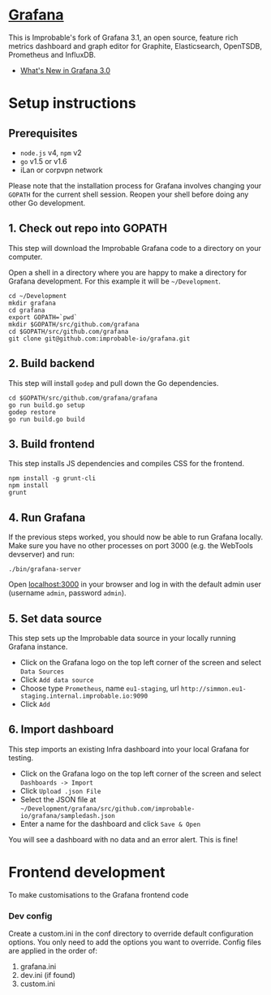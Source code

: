 [Grafana](http://grafana.org)
================

This is Improbable's fork of Grafana 3.1, an open source, feature rich metrics dashboard and graph editor for
Graphite, Elasticsearch, OpenTSDB, Prometheus and InfluxDB.

- [What's New in Grafana 3.0](http://docs.grafana.org/guides/whats-new-in-v3/)

# Setup instructions

## Prerequisites

- `node.js` v4, `npm` v2
- `go` v1.5 or v1.6
- iLan or corpvpn network

Please note that the installation process for Grafana involves changing your `GOPATH` for the current shell session. Reopen your shell before doing any other Go development.

## 1. Check out repo into GOPATH

This step will download the Improbable Grafana code to a directory on your computer.

Open a shell in a directory where you are happy to make a directory for Grafana development. For this example it will be `~/Development`.

```
cd ~/Development
mkdir grafana
cd grafana
export GOPATH=`pwd`
mkdir $GOPATH/src/github.com/grafana
cd $GOPATH/src/github.com/grafana
git clone git@github.com:improbable-io/grafana.git
```

## 2. Build backend

This step will install `godep` and pull down the Go dependencies.

```
cd $GOPATH/src/github.com/grafana/grafana
go run build.go setup
godep restore
go run build.go build
```

## 3. Build frontend

This step installs JS dependencies and compiles CSS for the frontend.

```
npm install -g grunt-cli
npm install
grunt
```

## 4. Run Grafana

If the previous steps worked, you should now be able to run Grafana locally. Make sure you have no other processes on port 3000 (e.g. the WebTools devserver) and run:
```
./bin/grafana-server
```
Open [localhost:3000](http://localhost:3000) in your browser and log in with the default admin user (username `admin`, password `admin`).

## 5. Set data source

This step sets up the Improbable data source in your locally running Grafana instance.

- Click on the Grafana logo on the top left corner of the screen and select `Data Sources`
- Click `Add data source`
- Choose type `Prometheus`, name `eu1-staging`, url `http://simmon.eu1-staging.internal.improbable.io:9090`
- Click `Add`

## 6. Import dashboard

This step imports an existing Infra dashboard into your local Grafana for testing.

- Click on the Grafana logo on the top left corner of the screen and select `Dashboards -> Import`
- Click `Upload .json File`
- Select the JSON file at `~/Development/grafana/src/github.com/improbable-io/grafana/sampledash.json`
- Enter a name for the dashboard and click `Save & Open`

You will see a dashboard with no data and an error alert. This is fine!




# Frontend development

To make customisations to the Grafana frontend code


### Dev config

Create a custom.ini in the conf directory to override default configuration options.
You only need to add the options you want to override. Config files are applied in the order of:

1. grafana.ini
2. dev.ini (if found)
3. custom.ini
